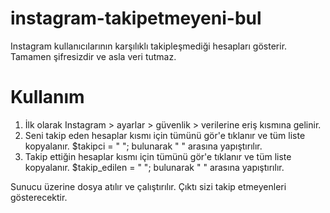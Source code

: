 # instagram-takipetmeyeni-bul
Instagram kullanıcılarının karşılıklı takipleşmediği hesapları gösterir. Tamamen şifresizdir ve asla veri tutmaz.


# Kullanım
1) İlk olarak Instagram > ayarlar > güvenlik > verilerine eriş kısmına gelinir.
2) Seni takip eden hesaplar kısmı için tümünü gör'e tıklanır ve tüm liste kopyalanır.
   $takipci = " "; bulunarak " " arasına yapıştırılır.
3) Takip ettiğin hesaplar kısmı için tümünü gör'e tıklanır ve tüm liste kopyalanır.
   $takip_edilen = " "; bulunarak " " arasına yapıştırılır.
   
Sunucu üzerine dosya atılır ve çalıştırılır. Çıktı sizi takip etmeyenleri gösterecektir.
